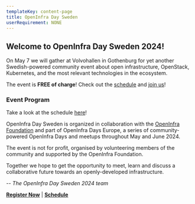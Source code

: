 ```yaml
---
templateKey: content-page
title: OpenInfra Day Sweden
userRequirement: NONE
---
```

## Welcome to OpenInfra Day Sweden 2024!

On May 7 we will gather at Volvohallen in Gothenburg for yet another Swedish-powered community event about open infrastructure, OpenStack, Kubernetes, and the most relevant technologies in the ecosystem.

The event is **FREE of charge**! Check out the [schedule](https://www.oidsweden2024.se/schedule) and [join us](https://oideurope2024.openinfra.dev/#registration=1)!

### Event Program

Take a look at the schedule [here](https://www.oidsweden2024.se/schedule)!

OpenInfra Day Sweden is organized in collaboration with the [OpenInfra Foundation](https://openinfra.dev) and part of OpenInfra Days Europe, a series of community-powered OpenInfra Days and meetups throughout May and June 2024.

The event is not for profit, organised by volunteering members of the community and supported by the OpenInfra Foundation.

Together we hope to get the opportunity to meet, learn and discuss a collaborative future towards an openly-developed infrastructure.

\-- *The OpenInfra Day Sweden 2024 team*

**[Register Now](https://oideurope2024.openinfra.dev/#registration=1)** | **[Schedule](https://www.oidsweden2024.se/schedule)**